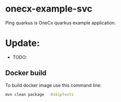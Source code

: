 # onecx-example-svc

Ping quarkus is OneCx quarkus example application.

# Update:

* TODO:

## Docker build

To build docker image use this command line:
```bash
mvn clean package  -DskipTests
```

